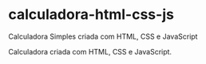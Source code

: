 # calculadora-html-css-js
Calculadora Simples criada com HTML, CSS e JavaScript

Calculadora criada com HTML, CSS e JavaScript.

